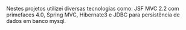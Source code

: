 Nestes projetos utilizei diversas tecnologias como:
JSF MVC 2.2 com primefaces 4.0, Spring MVC, Hibernate3 e JDBC para persistência de dados em banco mysql.

